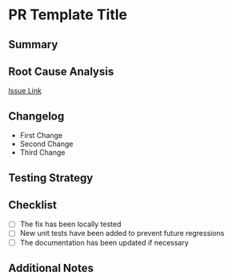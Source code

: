 # PR Template Title

## Summary

<!--Provide a concise description of your changes and implementation.-->

## Root Cause Analysis

[Issue Link](https://github.com/ynput/ci-testing/blob/develop/.github/ISSUE_TEMPLATE/bug_report.yml)<br>
<!--Detail the reason for your change and which benefits result from it.-->

## Changelog

<!--Outline the changes made in a list.-->
* First Change
* Second Change
* Third Change

## Testing Strategy

<!--Explain how the fix has been tested to ensure the bug is resolved without introducing new issues.-->

## Checklist

* [ ] The fix has been locally tested
* [ ] New unit tests have been added to prevent future regressions
* [ ] The documentation has been updated if necessary

## Additional Notes

<!--Any further information needed to understand the fix or its impact.-->